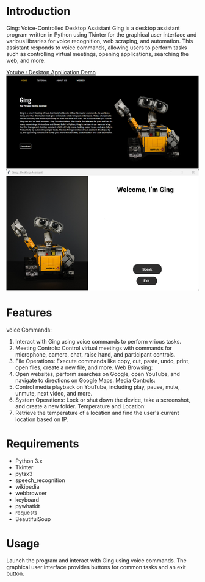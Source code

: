 # Introduction
Ging: Voice-Controlled Desktop Assistant
Ging is a desktop assistant program written in Python using Tkinter for the graphical user interface and various libraries for voice recognition, web scraping, and automation. This assistant responds to voice commands, allowing users to perform tasks such as controlling virtual meetings, opening applications, searching the web, and more.

[Yotube : Desktop Application Demo](https://www.youtube.com/watch?v=G3SEwhey1qw)
![Webiste](https://github.com/Ojas-Chandgadkar/Desktop_Assitant/blob/main/Assets/Other/s1.png)
![Application](https://github.com/Ojas-Chandgadkar/Desktop_Assitant/blob/main/Assets/Other/s5.png)


# Features
voice Commands: 
1. Interact with Ging using voice commands to perform vrious tasks.
2. Meeting Controls: 
Control virtual meetings with commands for microphone, camera, chat, raise hand, and participant controls.
3. File Operations: 
Execute commands like copy, cut, paste, undo, print, open files, create a new file, and more.
Web Browsing: 
4. Open websites, perform searches on Google, open YouTube, and navigate to directions on Google Maps.
Media Controls: 
5. Control media playback on YouTube, including play, pause, mute, unmute, next video, and more.
6. System Operations: 
Lock or shut down the device, take a screenshot, and create a new folder.
Temperature and Location: 
7. Retrieve the temperature of a location and find the user's current location based on IP.

# Requirements
- Python 3.x
- Tkinter
- pytsx3
- speech_recognition
- wikipedia
- webbrowser
- keyboard
- pywhatkit
- requests
- BeautifulSoup

# Usage
Launch the program and interact with Ging using voice commands.
The graphical user interface provides buttons for common tasks and an exit button.


